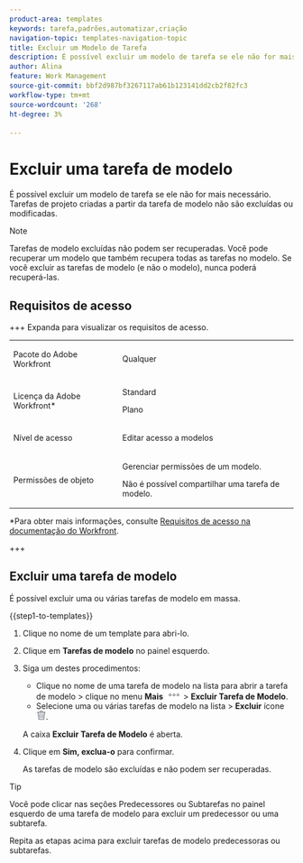 ```yaml
---
product-area: templates
keywords: tarefa,padrões,automatizar,criação
navigation-topic: templates-navigation-topic
title: Excluir um Modelo de Tarefa
description: É possível excluir um modelo de tarefa se ele não for mais necessário. Tarefas de modelo excluídas não podem ser recuperadas. Tarefas de projeto criadas a partir da tarefa de modelo não são excluídas ou modificadas.
author: Alina
feature: Work Management
source-git-commit: bbf2d987bf3267117ab61b123141dd2cb2f82fc3
workflow-type: tm+mt
source-wordcount: '268'
ht-degree: 3%

---
```


# Excluir uma tarefa de modelo

É possível excluir um modelo de tarefa se ele não for mais necessário. Tarefas de projeto criadas a partir da tarefa de modelo não são excluídas ou modificadas.

>[!NOTE]
>
>Tarefas de modelo excluídas não podem ser recuperadas. Você pode recuperar um modelo que também recupera todas as tarefas no modelo. Se você excluir as tarefas de modelo (e não o modelo), nunca poderá recuperá-las.


## Requisitos de acesso

+++ Expanda para visualizar os requisitos de acesso. 

<table style="table-layout:auto"> 
 <col> 
 <col> 
 <tbody> 
  <tr> 
   <td role="rowheader"><p>Pacote do Adobe Workfront</p></td> 
   <td> <p>Qualquer</p> </td> 
  </tr> 
  <tr> 
   <td role="rowheader"><p>Licença da Adobe Workfront*</p></td> 
   <td> <p>Standard </p>
   <p>Plano </p> </td> 
  </tr> 
  <tr> 
   <td role="rowheader"><p>Nível de acesso</p></td> 
   <td> <p>Editar acesso a modelos</p>  </td> 
  </tr> 
  <tr> 
   <td role="rowheader"><p>Permissões de objeto</p> </td> 
   <td> <p>Gerenciar permissões de um modelo.</p> <p>Não é possível compartilhar uma tarefa de modelo.</p> </td> 
  </tr> 
 </tbody> 
</table>

*Para obter mais informações, consulte [Requisitos de acesso na documentação do Workfront](/help/quicksilver/administration-and-setup/add-users/access-levels-and-object-permissions/access-level-requirements-in-documentation.md).

+++

## Excluir uma tarefa de modelo

É possível excluir uma ou várias tarefas de modelo em massa.

{{step1-to-templates}}

1. Clique no nome de um template para abri-lo.
1. Clique em **Tarefas de modelo** no painel esquerdo.
1. Siga um destes procedimentos:
   * Clique no nome de uma tarefa de modelo na lista para abrir a tarefa de modelo > clique no menu **Mais** ![Mais menu](assets/more-icon.png) > **Excluir Tarefa de Modelo**.
   * Selecione uma ou várias tarefas de modelo na lista > **Excluir** ícone ![Excluir ícone](assets/delete.png).

   A caixa **Excluir Tarefa de Modelo** é aberta.
1. Clique em **Sim, exclua-o** para confirmar.

   As tarefas de modelo são excluídas e não podem ser recuperadas.

>[!TIP]
>
>Você pode clicar nas seções Predecessores ou Subtarefas no painel esquerdo de uma tarefa de modelo para excluir um predecessor ou uma subtarefa.
>
>Repita as etapas acima para excluir tarefas de modelo predecessoras ou subtarefas.




